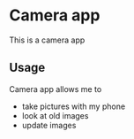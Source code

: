 # Camera app

This is a camera app

## Usage

Camera app allows me to 

* take pictures with my phone
* look at old images
* update images
